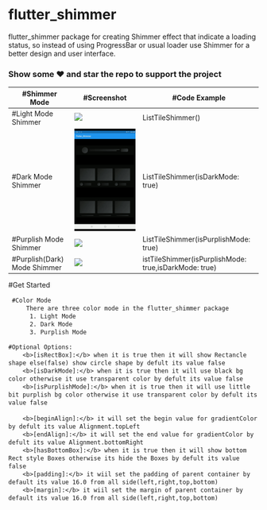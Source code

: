 # flutter_shimmer

flutter_shimmer package for creating Shimmer effect that indicate a loading status, so instead of using ProgressBar or usual loader use Shimmer for a better design and user interface. 

### Show some :heart: and star the repo to support the project

| #Shimmer Mode                 | #Screenshot                                              |  #Code Example                                     |
| ----------------------------  | -------------------------------------------------------- | ------------------------------------------ |
| #Light Mode Shimmer           | ![](./screenshots/1.gif)                                 | ListTileShimmer()                          |
| #Dark Mode Shimmer            | ![](./screenshots/2.gif)                                 | ListTileShimmer(isDarkMode: true)          |
| #Purplish Mode Shimmer        | ![](./screenshots/3.gif)                                 | ListTileShimmer(isPurplishMode: true)      |
| #Purplish(Dark) Mode Shimmer  | ![](./screenshots/3.gif)                                 |   istTileShimmer(isPurplishMode: true,isDarkMode: true)                                         |



#Get Started
  ``` 
   #Color Mode
       There are three color mode in the flutter_shimmer package
        1. Light Mode
        2. Dark Mode
        3. Purplish Mode
 ```       
 ```      
 #Optional Options:
     <b>[isRectBox]:</b> when it is true then it will show Rectancle shape else(false) show circle shape by defult its value false
     <b>[isDarkMode]:</b> when it is true then it will use black bg color otherwise it use transparent color by defult its value false
     <b>[isPurplishMode]:</b> when it is true then it will use little bit purplish bg color otherwise it use transparent color by defult its value false
     
     <b>[beginAlign]:</b> it will set the begin value for gradientColor by defult its value Alignment.topLeft
     <b>[endAlign]:</b> it will set the end value for gradientColor by defult its value Alignment.bottomRight
     <b>[hasBottomBox]:</b> when it is true then it will show bottom Rect style Boxes otherwise its hide the Boxes by defult its value false
     <b>[padding]:</b> it wiil set the padding of parent container by default its value 16.0 from all side(left,right,top,bottom)
     <b>[margin]:</b> it wiil set the margin of parent container by default its value 16.0 from all side(left,right,top,bottom)
     
 ```
